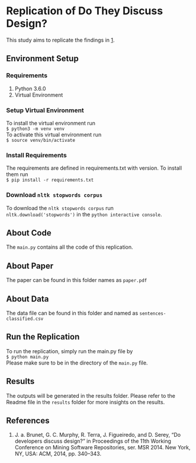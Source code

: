 # Replication of Do They Discuss Design?
This study aims to replicate the findings in [1](#references).

## Environment Setup

### Requirements
1. Python 3.6.0
2. Virtual Environment

### Setup Virtual Environment 
To install the virtual environment run   
`$ python3 -m venv venv`  
To activate this virtual environment run  
`$ source venv/bin/activate`

### Install Requirements
The requirements are defined in requirements.txt with version. To 
install them run  
`$ pip install -r requirements.txt`

### Download `nltk stopwords corpus`
To download the `nltk stopwords corpus` run  
`nltk.download('stopwords')` in the `python interactive console`.

## About Code
The `main.py` contains all the code of this replication.


## About Paper
The paper can be found in this folder names as `paper.pdf`


## About Data
The data file can be found in this folder and named as 
`sentences-classified.csv`


## Run the Replication
To run the replication, simply run the main.py file by  
`$ python main.py`  
Please make sure to be in the directory of the `main.py` file.


## Results
The outputs will be generated in the results folder. Please refer to the
Readme file in the `results` folder for more insights on the results.


## References
1. J. a. Brunet, G. C. Murphy, R. Terra, J. Figueiredo, and D. Serey,
“Do developers discuss design?” in Proceedings of the 11th Working
Conference on Mining Software Repositories, ser. MSR 2014. New
York, NY, USA: ACM, 2014, pp. 340–343.
